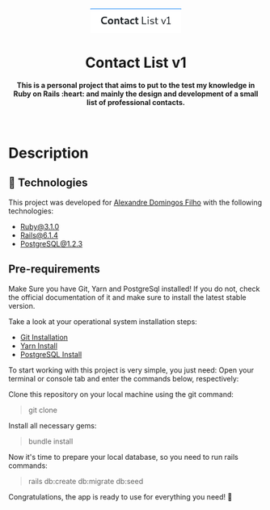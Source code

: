 <h1 align="center">
  <img src="./app/assets/images/contact_list_v1.png" alt="Sparck Logo" width="180">
  </br>
  </br>
  <strong>Contact</strong> List v1
</h1>

  </hr>

  <h4 align="center">This is a personal project that aims to put to the test my knowledge in Ruby on Rails :heart: and mainly the design and development of a small list of professional contacts. </h4>
</br>
<p align="center">

# Description
## :rocket: Technologies
This project was developed for [Alexandre Domingos Filho](https://github.com/alexandredfilho) with the following technologies:

-  [Ruby@3.1.0](https://www.ruby-lang.org/en/)
-  [Rails@6.1.4](https://rubyonrails.org/)
-  [PostgreSQL@1.2.3](https://www.postgresql.org/)

## Pre-requirements

Make Sure you have Git, Yarn  and PostgreSql installed! If you do not, check the official documentation of it and make sure to install the latest stable version.

Take a look at your operational system installation steps:
-  [Git Installation](https://git-scm.com/book/en/v2/Getting-Started-Installing-Git)
-  [Yarn Install](https://yarnpkg.com/getting-started/install)
-  [PostgreSQL Install](https://www.postgresql.org/download/)

To start working with this project is very simple, you just need: Open your terminal or console tab and enter the commands below, respectively:

Clone this repository on your local machine using the git command:

> git clone

Install all necessary gems:

> bundle install

Now it's time to prepare your local database, so you need to run rails commands:

> rails db:create db:migrate db:seed

</hr>

Congratulations, the app is ready to use for everything you need! :tada:

</hr>
